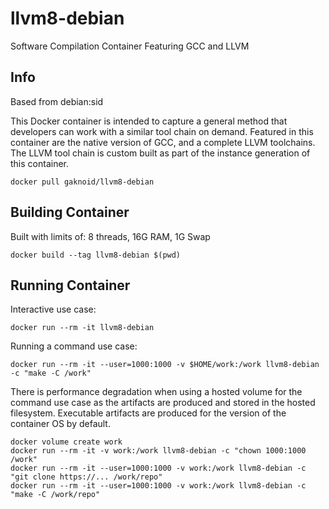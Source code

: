 llvm8-debian
====

Software Compilation Container Featuring GCC and LLVM

Info
----

Based from debian:sid

This Docker container is intended to capture a general method that developers can work with a similar
tool chain on demand. Featured in this container are the native version of GCC, and a complete LLVM
toolchains. The LLVM tool chain is custom built as part of the instance generation of this container.

```console
docker pull gaknoid/llvm8-debian
```

Building Container
----

Built with limits of: 8 threads, 16G RAM, 1G Swap

```console
docker build --tag llvm8-debian $(pwd)
```

Running Container
----

Interactive use case:

```console
docker run --rm -it llvm8-debian
```

Running a command use case:

```console
docker run --rm -it --user=1000:1000 -v $HOME/work:/work llvm8-debian -c "make -C /work"
```

There is performance degradation when using a hosted volume for the command use case as
the artifacts are produced and stored in the hosted filesystem. Executable artifacts are
produced for the version of the container OS by default.

```console
docker volume create work
docker run --rm -it -v work:/work llvm8-debian -c "chown 1000:1000 /work"
docker run --rm -it --user=1000:1000 -v work:/work llvm8-debian -c "git clone https://... /work/repo"
docker run --rm -it --user=1000:1000 -v work:/work llvm8-debian -c "make -C /work/repo"
```